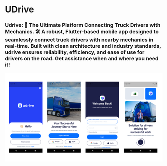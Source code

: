 # UDrive

### Udrive: 🚛 The Ultimate Platform Connecting Truck Drivers with Mechanics. 🛠️ A robust, Flutter-based mobile app designed to seamlessly connect truck drivers with nearby mechanics in real-time. Built with clean architecture and industry standards, udrive ensures reliability, efficiency, and ease of use for drivers on the road. Get assistance when and where you need it!

<p align="center">
  <a href="">
    <img alt="udrive" src="https://raw.githubusercontent.com/tjava/udrive/master/assets/images/onboard.png" width="1200">
  </a>
</p>